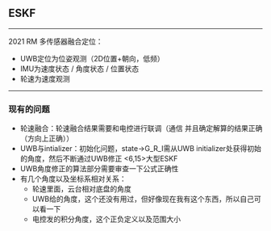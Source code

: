 ## ESKF

---

2021 RM 多传感器融合定位：

- UWB定位为位姿观测（2D位置+朝向，低频）
- IMU为速度状态 / 角度状态 / 位置状态
- 轮速为速度观测

---

### 现有的问题

- 轮速融合：轮速融合结果需要和电控进行联调（通信 并且确定解算的结果正确（方向上正确））
- UWB与intializer：初始化问题，state->G_R_I需从UWB initializer处获得初始的角度，然后不断通过UWB修正      <6,15>大型ESKF
- UWB角度修正的算法部分需要审查一下公式正确性
- 有几个角度以及坐标系相对关系：
  - 轮速里面，云台相对底盘的角度
  - UWB给的角度，这个还没有用过，但好像现在我有这个东西，所以自己可以看一下
  - 电控发的积分角度，这个正负定义以及范围大小

